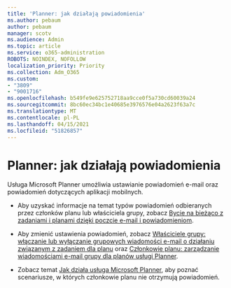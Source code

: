 ```yaml
---
title: 'Planner: jak działają powiadomienia'
ms.author: pebaum
author: pebaum
manager: scotv
ms.audience: Admin
ms.topic: article
ms.service: o365-administration
ROBOTS: NOINDEX, NOFOLLOW
localization_priority: Priority
ms.collection: Adm_O365
ms.custom:
- "3809"
- "9001716"
ms.openlocfilehash: b549fe9e625752718aa9cce0f5a730cd60039a24
ms.sourcegitcommit: 8bc60ec34bc1e40685e3976576e04a2623f63a7c
ms.translationtype: MT
ms.contentlocale: pl-PL
ms.lasthandoff: 04/15/2021
ms.locfileid: "51826857"
---
```

# <a name="planner-how-notifications-work"></a>Planner: jak działają powiadomienia

Usługa Microsoft Planner umożliwia ustawianie powiadomień e-mail oraz powiadomień dotyczących aplikacji mobilnych.

- Aby uzyskać informacje na temat typów powiadomień odbieranych przez członków planu lub właściciela grupy, zobacz [Bycie na bieżąco z zadaniami i planami dzięki poczcie e-mail i powiadomieniom](https://support.office.com/article/Stay-on-top-of-tasks-and-plans-with-email-and-notifications-cce223d6-b0ae-43cf-a080-266e2414a859).

- Aby zmienić ustawienia powiadomień, zobacz [Właściciele grupy: włączanie lub wyłączanie grupowych wiadomości e-mail o działaniu związanym z zadaniem dla planu](https://support.office.com/article/group-owners-turn-group-emails-about-task-activity-on-or-off-for-a-plan-f1b0d681-2aa6-4ce5-9703-4614607d4cd0) oraz [Członkowie planu: zarządzanie wiadomościami e-mail grupy dla planów usługi Planner](https://support.office.com/article/plan-members-manage-group-emails-for-your-planner-plans-46f989a0-a34d-4db9-993b-dd596af7a5d2).

- Zobacz temat [Jak działa usługa Microsoft Planner](https://techcommunity.microsoft.com/t5/planner-blog/how-microsoft-planner-works/ba-p/1214736#M703), aby poznać scenariusze, w których członkowie planu nie otrzymują powiadomień.
